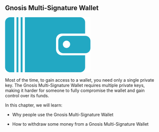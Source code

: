 ## Gnosis Multi-Signature Wallet

![](/assets/icon-wallet-big.svg)

Most of the time, to gain access to a wallet, you need only a single private key. The Gnosis Multi-Signature Wallet requires multiple private keys, making it harder for someone to fully compromise the wallet and gain control over its funds.

In this chapter, we will learn:

- Why people use the Gnosis Multi-Signature Wallet

- How to withdraw some money from a Gnosis Multi-Signature Wallet